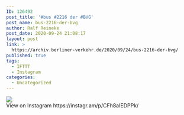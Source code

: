 ```yaml
---
ID: 126492
post_title: '#bus #2216 der #BVG'
post_name: bus-2216-der-bvg
author: Ralf Reineke
post_date: 2020-09-24 21:08:17
layout: post
link: >
  https://archiv.berliner-verkehr.de/2020/09/24/bus-2216-der-bvg/
published: true
tags:
  - IFTTT
  - Instagram
categories:
  - Uncategorized
---
```

<div><img src='https://scontent-iad3-1.cdninstagram.com/v/t51.29350-15/120131444_969587933532488_4412458066563049225_n.jpg?_nc_cat=107&_nc_sid=8ae9d6&_nc_ohc=4T8sfE7ydtwAX-HMYnq&_nc_oc=AQkuOWw631R7BkPtq2A0bJOX5wWbk61LPAD1rkmvRQhti9wRsO4mGTNK13GFdLW5TIg&_nc_ht=scontent-iad3-1.cdninstagram.com&oh=cd82a7ebb1071bb0a93ef59ea5bc6241&oe=5F917701' style='max-width:600px;' /><br/><div>View on Instagram https://instagr.am/p/CFh8aIEDPPk/</div></div>